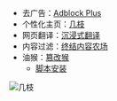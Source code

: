 - 去广告：[Adblock Plus](https://microsoftedge.microsoft.com/addons/detail/adblock-plus-%E5%85%8D%E8%B4%B9%E7%9A%84%E5%B9%BF%E5%91%8A%E6%8B%A6%E6%88%AA%E5%99%A8/gmgoamodcdcjnbaobigkjelfplakmdhh)
- 个性化主页：[几枝](https://microsoftedge.microsoft.com/addons/detail/%E5%87%A0%E6%9E%9D/ldillfomnjcfiagmpbphgijjegholonn)
- 网页翻译：[沉浸式翻译](https://microsoftedge.microsoft.com/addons/detail/%E6%B2%89%E6%B5%B8%E5%BC%8F%E7%BF%BB%E8%AF%91-%E7%BD%91%E9%A1%B5%E7%BF%BB%E8%AF%91%E6%8F%92%E4%BB%B6-pdf%E7%BF%BB%E8%AF%91-/amkbmndfnliijdhojkpoglbnaaahippg)
- 内容过滤：[终结内容农场](https://microsoftedge.microsoft.com/addons/detail/%E7%BB%88%E7%BB%93%E5%86%85%E5%AE%B9%E5%86%9C%E5%9C%BA/fgckcfkpckemdnnejbbfkkchanedbeje)
- 油猴：[篡改猴](https://microsoftedge.microsoft.com/addons/detail/%E7%AF%A1%E6%94%B9%E7%8C%B4/iikmkjmpaadaobahmlepeloendndfphd)
    - [脚本安装](https://greasyfork.org/zh-CN) 

![几枝](https://cdn.jsdelivr.net/gh/BingGitCn/BingGitCn.github.io/images/PixPin_2024-08-27_12-18-11.png)